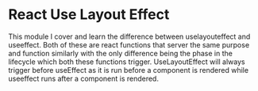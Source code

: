 # React Use Layout Effect

This module I cover and learn the difference between uselayouteffect and useeffect. Both of these are react functions that server the same purpose and function similarly with the only difference being the phase in the lifecycle which both these functions trigger. UseLayoutEffect will always trigger before useEffect as it is run before a component is rendered while useeffect runs after a component is rendered.
